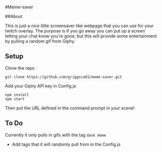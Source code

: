 #Meme-saver

##About

This is just a nice little screensaver like webpage that you can use for your twitch overlay.  The purpose is if you go away you can put up a screen letting your chat know you're gone, but this will provide some entertainment by pulling a random gif from Giphy.

## Setup

Clone the repo

```
git clone https://github.com/griggsca91/meme-saver.git
```
Add your Giphy API key in Config.js

```
npm install
npm start
```

Then put the URL defined in the command prompt in your scene!

## To Do
Currently it only pulls in gifs with the tag `dank meme`

* Add tags that it will randomly pull from in the Config.js
